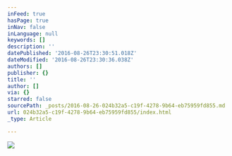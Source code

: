 ```yaml
---
inFeed: true
hasPage: true
inNav: false
inLanguage: null
keywords: []
description: ''
datePublished: '2016-08-26T23:30:51.018Z'
dateModified: '2016-08-26T23:30:36.038Z'
authors: []
publisher: {}
title: ''
author: []
via: {}
starred: false
sourcePath: _posts/2016-08-26-024b32a5-c19f-4278-9b64-eb75959fd855.md
url: 024b32a5-c19f-4278-9b64-eb75959fd855/index.html
_type: Article

---
```

![](https://the-grid-user-content.s3-us-west-2.amazonaws.com/9cbf0c4e-41b6-4409-836b-e623c98d7b29.png)